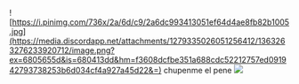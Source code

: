 ![https://i.pinimg.com/736x/2a/6d/c9/2a6dc993413051ef64d4ae8fb82b1005.jpg](https://media.discordapp.net/attachments/1279335026051256412/1363263276233920712/image.png?ex=6805655d&is=680413dd&hm=f3608dcfbe351a688cdc52212757ed091942793738253b6d034cf4a927a45d22&=)
chupenme el pene
![](https://media.discordapp.net/attachments/1165084677829312533/1363265012977897564/image.png?ex=680566fb&is=6804157b&hm=cb17a7dbfa2f5e469daab84e7c5d21c62ab93a71a59e54fc2301ff3b2f4fb0c5&=)



